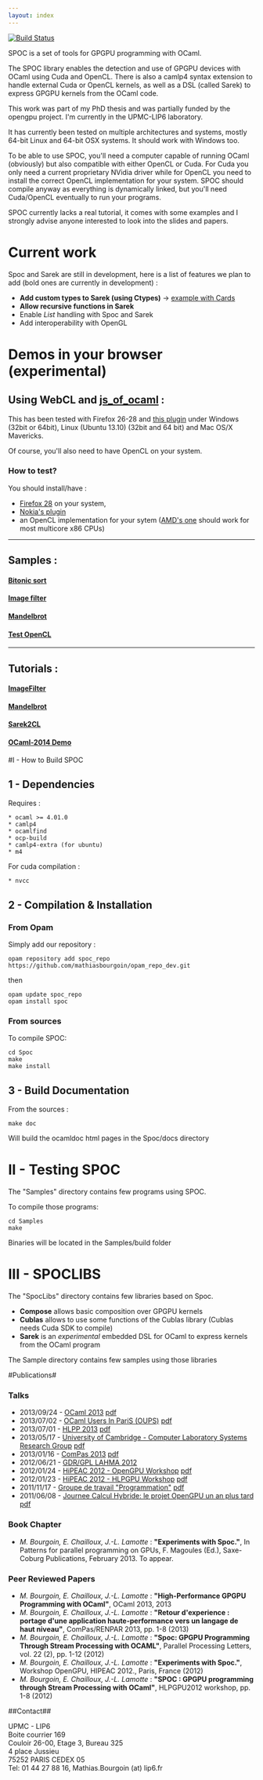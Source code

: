 ```yaml
---
layout: index
---
```

[![Build Status](https://travis-ci.org/mathiasbourgoin/SPOC.png?branch=master)](https://travis-ci.org/mathiasbourgoin/SPOC)


SPOC is a set of tools for GPGPU programming with OCaml.

The SPOC library enables the detection and use of GPGPU devices with
OCaml using Cuda and OpenCL.  There is also a camlp4 syntax extension
to handle external Cuda or OpenCL kernels, as well as a DSL (called
Sarek) to express GPGPU kernels from the OCaml code.

This work was part of my PhD thesis and was partially funded by the
opengpu project.  I'm currently in the UPMC-LIP6 laboratory.

It has currently been tested on multiple architectures and systems,
mostly 64-bit Linux and 64-bit OSX systems. It should work with
Windows too.

To be able to use SPOC, you'll need a computer capable of running
OCaml (obviously) but also compatible with either OpenCL or Cuda.  For
Cuda you only need a current proprietary NVidia driver while for
OpenCL you need to install the correct OpenCL implementation for your
system.  SPOC should compile anyway as everything is dynamically
linked, but you'll need Cuda/OpenCL eventually to run your programs.

SPOC currently lacks a real tutorial, it comes with some examples and
I strongly advise anyone interested to look into the slides and
papers.


# Current work

Spoc and Sarek are still in development, here is a list of features we
plan to add (bold ones are currently in development) :

 - **Add custom types to Sarek (using Ctypes)** -> [example with Cards](https://github.com/mathiasbourgoin/SPOC/blob/ctypes/SpocLibs/Sarek/extension/belote.ml)
 - **Allow recursive functions in Sarek**
 - Enable *List* handling with Spoc and Sarek
 - Add interoperability with OpenGL

# Demos in your browser (experimental)

## Using WebCL and [js\_of\_ocaml][3] :

This has been tested with Firefox 26-28 and [this plugin][5]
under Windows (32bit or 64bit), Linux (Ubuntu 13.10) (32bit and 64 bit) and Mac OS/X Mavericks.

Of course, you'll also need to have OpenCL on your system.

### How to test?

You should install/have :

* [Firefox 28][4]
on your system,
* [Nokia's plugin][5]
* an OpenCL implementation for your sytem ([AMD's one][6]
should work for most multicore x86 CPUs)

___

## Samples :

#### [**<u>Bitonic sort</u>**][1]
#### [**<u>Image filter</u>**][2]
#### [**<u>Mandelbrot</u>**][7]
#### [**<u>Test OpenCL</u>**][8]

___

## **Tutorials :**

#### [**<u>ImageFilter</u>**](tutos/imageFilter.html)
#### [**<u>Mandelbrot</u>**](tutos/mandel.html)
#### [**<u>Sarek2CL</u>**](tutos/sarek2cl.html)
#### [**<u>OCaml-2014 Demo</u>**](tutos/OCaml2014.html)


#I - How to Build SPOC



## 1 - Dependencies 

Requires :
    
    * ocaml >= 4.01.0
    * camlp4
    * ocamlfind 
    * ocp-build
    * camlp4-extra (for ubuntu)
    * m4
    
For cuda compilation :

    * nvcc    

## 2 - Compilation & Installation

### From Opam

Simply add our repository :

    opam repository add spoc_repo https://github.com/mathiasbourgoin/opam_repo_dev.git

then

    opam update spoc_repo
    opam install spoc
    

### From sources

To compile SPOC:

    cd Spoc
    make
    make install


## 3 - Build Documentation

From the sources : 

    make doc

Will build the ocamldoc html pages in the Spoc/docs directory


# II - Testing SPOC


The "Samples" directory contains few programs using SPOC.

To compile those programs:

    cd Samples
    make

Binaries will be located in the Samples/build folder


# III - SPOCLIBS


The "SpocLibs" directory contains few libraries based on Spoc.

* **Compose** allows basic composition over GPGPU kernels
* **Cublas** allows to use some functions of the Cublas library 
   (Cublas needs Cuda SDK to compile)
* **Sarek** is an *experimental* embedded DSL for OCaml to express kernels from the OCaml program

The Sample directory contains few samples using those libraries


#Publications#

### Talks ###
+ 2013/09/24 - [OCaml 2013](http://ocaml.org/meetings/ocaml/2013/) [pdf](http://ocaml.org/meetings/ocaml/2013/slides/bourgoin.pdf)
+ 2013/07/02 - [OCaml Users In PariS (OUPS)](http://www.meetup.com/ocaml-paris/) [pdf](http://www.algo-prog.info/spoc/docs/oups_20130702.pdf)
+ 2013/07/01 - [HLPP 2013](https://sites.google.com/site/hlpp2013/) [pdf](http://www.algo-prog.info/spoc/docs/hlpp2013.pdf)
+ 2013/05/17 - [University of Cambridge - Computer Laboratory Systems Research Group](http://talks.cam.ac.uk/talk/index/44754) [pdf](http://www.algo-prog.info/spoc/docs/cambridge-20130517.pdf)
+ 2013/01/16 - [ComPas 2013](http://compas2013.inrialpes.fr/) [pdf](http://www.algo-prog.info/spoc/docs/renpar-20130115.pdf)
+ 2012/06/21 - [GDR/GPL LAHMA 2012](http://gpl2012.irisa.fr/?q=node/30#lahma)
+ 2012/01/24 - [HiPEAC 2012 - OpenGPU Workshop](http://opengpu.net/index.php?option=com_content&view=article&id=157&Itemid=144) [pdf](http://www.algo-prog.info/spoc/docs/opengpu_20120124.pdf)
+ 2012/01/23 - [HiPEAC 2012 - HLPGPU Workshop](https://sites.google.com/site/hlpgpu/) [pdf](http://www.algo-prog.info/spoc/docs/hlpgpu_20120123.pdf)
+ 2011/11/17 - [Groupe de travail "Programmation"](http://www-apr.lip6.fr/~chaillou/Public/programmation/) [pdf](http://www.algo-prog.info/spoc/docs/gdt_20111117.pdf)
+ 2011/06/08 - [Journee Calcul Hybride: le projet OpenGPU un an plus tard](http://www.association-aristote.fr/doku.php/public/seminaires/seminaire-2011-06-08) [pdf](http://www.algo-prog.info/spoc/docs/opengpu_20110608.pdf)

### Book Chapter ###

- *M. Bourgoin, E. Chailloux, J.\-L. Lamotte* : **"Experiments with Spoc."**,  In Patterns for parallel programming on GPUs, F. Magoules (Ed.), Saxe-Coburg Publications, February 2013. To appear.

### Peer Reviewed Papers ###
+ *M. Bourgoin, E. Chailloux, J.\-L. Lamotte* : **"High-Performance GPGPU Programming with OCaml"**, OCaml 2013, 2013
+ *M. Bourgoin, E. Chailloux, J.\-L. Lamotte* : **"Retour d'experience : portage d'une application haute-performance vers un langage de haut niveau"**, ComPas/RENPAR 2013, pp. 1-8 (2013)
+ *M. Bourgoin, E. Chailloux, J.\-L. Lamotte* : **"Spoc: GPGPU Programming Through Stream Processing with OCAML"**, Parallel Processing Letters, vol. 22 (2), pp. 1-12 (2012)
+ *M. Bourgoin, E. Chailloux, J.\-L. Lamotte* : **"Experiments with Spoc."**, Workshop OpenGPU, HIPEAC 2012., Paris, France (2012)
+ *M. Bourgoin, E. Chailloux, J.\-L. Lamotte* : **"SPOC : GPGPU programming through Stream Processing with OCaml"**, HLPGPU2012 workshop, pp. 1-8 (2012)

##Contact##

UPMC - LIP6  
Boite courrier 169  
Couloir 26-00, Etage 3, Bureau 325  
4 place Jussieu  
75252 PARIS CEDEX 05  
Tel: 01 44 27 88 16, Mathias.Bourgoin (at) lip6.fr



[1]: docs/bitonic.html
[2]: docs/imageFilter.html
[7]: docs/mandelbrot.html
[8]: docs/testOpenCL.html
[3]: http://ocsigen.org/js_of_ocaml/ 
[4]: http://ftp.mozilla.org/pub/mozilla.org/firefox/releases/28.0/
[5]: http://webcl.nokiaresearch.com/
[6]: http://developer.amd.com/tools-and-sdks/heterogeneous-computing/amd-accelerated-parallel-processing-app-sdk/downloads/

